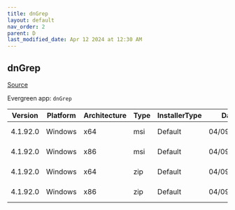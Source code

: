 ```yaml
---
title: dnGrep
layout: default
nav_order: 2
parent: D
last_modified_date: Apr 12 2024 at 12:30 AM
---
```


## dnGrep

[Source](https://dngrep.github.io/)

Evergreen app: `dnGrep`

| Version  | Platform | Architecture | Type | InstallerType | Date       | Size     | URI                                                                                                                                                                          |
| -------- | -------- | ------------ | ---- | ------------- | ---------- | -------- | ---------------------------------------------------------------------------------------------------------------------------------------------------------------------------- |
| 4.1.92.0 | Windows  | x64          | msi  | Default       | 04/09/2024 | 73895936 | [https://github.com/dnGrep/dnGrep/releases/download/v4.1.92.0/dnGREP.4.1.92.x64.msi](https://github.com/dnGrep/dnGrep/releases/download/v4.1.92.0/dnGREP.4.1.92.x64.msi)     |
| 4.1.92.0 | Windows  | x86          | msi  | Default       | 04/09/2024 | 68120576 | [https://github.com/dnGrep/dnGrep/releases/download/v4.1.92.0/dnGREP.4.1.92.x86.msi](https://github.com/dnGrep/dnGrep/releases/download/v4.1.92.0/dnGREP.4.1.92.x86.msi)     |
| 4.1.92.0 | Windows  | x64          | zip  | Default       | 04/09/2024 | 72237281 | [https://github.com/dnGrep/dnGrep/releases/download/v4.1.92.0/dnGrep.4.1.92.0.x64.zip](https://github.com/dnGrep/dnGrep/releases/download/v4.1.92.0/dnGrep.4.1.92.0.x64.zip) |
| 4.1.92.0 | Windows  | x86          | zip  | Default       | 04/09/2024 | 66418224 | [https://github.com/dnGrep/dnGrep/releases/download/v4.1.92.0/dnGrep.4.1.92.0.x86.zip](https://github.com/dnGrep/dnGrep/releases/download/v4.1.92.0/dnGrep.4.1.92.0.x86.zip) |
